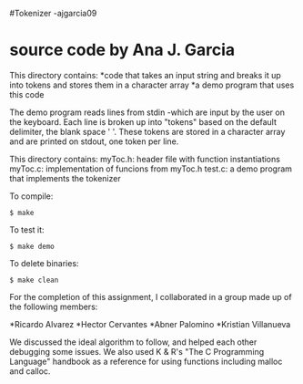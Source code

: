 #Tokenizer -ajgarcia09
# source code by Ana J. Garcia

This directory contains:
*code that takes an input string and breaks it up into tokens and stores them in a character array
*a demo program that uses this code

The demo program reads lines from stdin -which are input by the user on the keyboard. Each line is broken up into "tokens" based on the default delimiter, the blank space ' '. These tokens are stored in a character array and are printed on stdout, one token per line.

This directory contains:
    myToc.h: header file with function instantiations
    myToc.c: implementation of funcions from myToc.h
    test.c: a demo program that implements the tokenizer

To compile:

~~~
$ make
~~~

To test it:
~~~
$ make demo
~~~

To delete binaries:
~~~
$ make clean
~~~

For the completion of this assignment, I collaborated in a group made up of the following members:

*Ricardo Alvarez
*Hector Cervantes
*Abner Palomino
*Kristian Villanueva

We discussed the ideal algorithm to follow, and helped each other debugging some issues. We also used K & R's "The C Programming Language" handbook as a reference for using functions including malloc and calloc.


